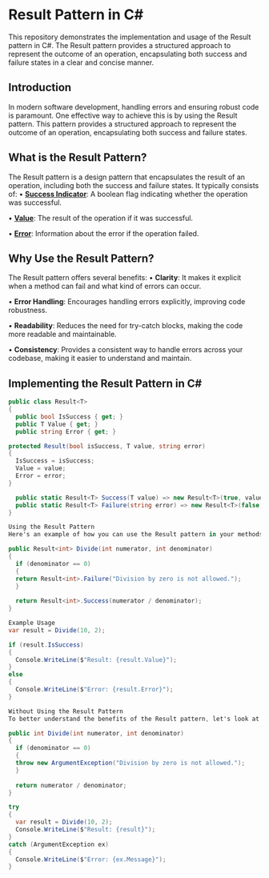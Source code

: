 
# Result Pattern in C#

This repository demonstrates the implementation and usage of the Result pattern in C#. The Result pattern provides a structured approach to represent the outcome of an operation, encapsulating both success and failure states in a clear and concise manner.

## Introduction

In modern software development, handling errors and ensuring robust code is paramount. One effective way to achieve this is by using the Result pattern. This pattern provides a structured approach to represent the outcome of an operation, encapsulating both success and failure states.

## What is the Result Pattern?

The Result pattern is a design pattern that encapsulates the result of an operation, including both the success and failure states. It typically consists of:
•  [**Success Indicator**](https://github.com/alisadri1993/ResultPattern/blob/master/ResultPattern/Abstraction/Result.cs): A boolean flag indicating whether the operation was successful.

•  [**Value**](https://github.com/alisadri1993/ResultPattern/blob/master/ResultPattern/Abstraction/Result.cs): The result of the operation if it was successful.

•  [**Error**](https://github.com/alisadri1993/ResultPattern/blob/master/ResultPattern/Abstraction/Result.cs): Information about the error if the operation failed.


## Why Use the Result Pattern?

The Result pattern offers several benefits:
•  **Clarity**: It makes it explicit when a method can fail and what kind of errors can occur.

•  **Error Handling**: Encourages handling errors explicitly, improving code robustness.

•  **Readability**: Reduces the need for try-catch blocks, making the code more readable and maintainable.

•  **Consistency**: Provides a consistent way to handle errors across your codebase, making it easier to understand and maintain.


## Implementing the Result Pattern in C#

```csharp
public class Result<T>
{
  public bool IsSuccess { get; }
  public T Value { get; }
  public string Error { get; }

protected Result(bool isSuccess, T value, string error)
{
  IsSuccess = isSuccess;
  Value = value;
  Error = error;
}

  public static Result<T> Success(T value) => new Result<T>(true, value, null);
  public static Result<T> Failure(string error) => new Result<T>(false, default, error);
}

Using the Result Pattern
Here's an example of how you can use the Result pattern in your methods:

public Result<int> Divide(int numerator, int denominator)
{
  if (denominator == 0)
  {
  return Result<int>.Failure("Division by zero is not allowed.");
  }
  
  return Result<int>.Success(numerator / denominator);
}

Example Usage
var result = Divide(10, 2);

if (result.IsSuccess)
{
  Console.WriteLine($"Result: {result.Value}");
}
else
{
  Console.WriteLine($"Error: {result.Error}");
}

Without Using the Result Pattern
To better understand the benefits of the Result pattern, let's look at how the same functionality would be implemented without it, using traditional exception handling:

public int Divide(int numerator, int denominator)
{
  if (denominator == 0)
  {
  throw new ArgumentException("Division by zero is not allowed.");
  }
  
  return numerator / denominator;
}

try
{
  var result = Divide(10, 2);
  Console.WriteLine($"Result: {result}");
}
catch (ArgumentException ex)
{
  Console.WriteLine($"Error: {ex.Message}");
}


